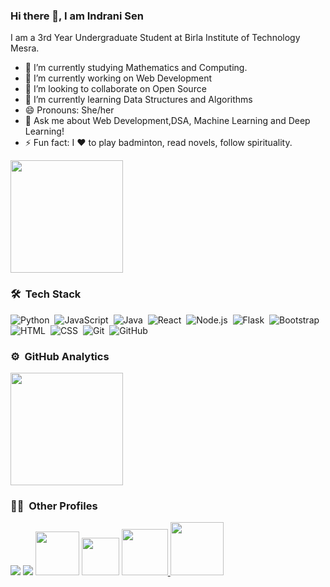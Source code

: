 ### Hi there 👋, I am Indrani Sen


I am a 3rd Year Undergraduate Student at Birla Institute of Technology Mesra.
- 🌱 I’m currently studying Mathematics and Computing.
- 🔭 I’m currently working on Web Development
- 👯 I’m looking to collaborate on Open Source
- 🌱 I’m currently learning Data Structures and Algorithms
- 😄 Pronouns: She/her
-  💬 Ask me about Web Development,DSA, Machine Learning and Deep Learning! 
- ⚡ Fun fact: I ❤️ to play badminton, read novels, follow spirituality.

<!--
**indranigit/indranigit** is a ✨ _special_ ✨ repository because its `README.md` (this file) appears on your GitHub profile.

Here are some ideas to get you started:

- 🔭 I’m currently working on ...
- 🌱 I’m currently learning ...
- 👯 I’m looking to collaborate on ...
- 🤔 I’m looking for help with ...
- 💬 Ask me about ...
- 📫 How to reach me: ...
- 😄 Pronouns: ...
- ⚡ Fun fact: ...
-->
<!--![Github stats](https://github-readme-stats.vercel.app/api?username=yourGithubUsername)-->

 <img height="180em" src="https://github-readme-stats-eight-theta.vercel.app/api/top-langs/?username=indranigit&layout=compact&langs_count=8&theme=algolia"/>

### 🛠 &nbsp;Tech Stack

![Python](https://img.shields.io/badge/-Python-05122A?style=flat&logo=python)&nbsp;
![JavaScript](https://img.shields.io/badge/-JavaScript-05122A?style=flat&logo=javascript)&nbsp;
![Java](https://img.shields.io/badge/-Java-05122A?style=flat&logo=Java&logoColor=FFA518)&nbsp;
![React](https://img.shields.io/badge/-React-05122A?style=flat&logo=react)&nbsp;
![Node.js](https://img.shields.io/badge/-Node.js-05122A?style=flat&logo=node.js)&nbsp;
![Flask](https://img.shields.io/badge/-Flask-05122A?style=flat&logo=flask)&nbsp;
![Bootstrap](https://img.shields.io/badge/-Bootstrap-05122A?style=flat&logo=bootstrap&logoColor=563D7C)\
![HTML](https://img.shields.io/badge/-HTML-05122A?style=flat&logo=HTML5)&nbsp;
![CSS](https://img.shields.io/badge/-CSS-05122A?style=flat&logo=CSS3&logoColor=1572B6)&nbsp;
![Git](https://img.shields.io/badge/-Git-05122A?style=flat&logo=git)&nbsp;
![GitHub](https://img.shields.io/badge/-GitHub-05122A?style=flat&logo=github)&nbsp;

### ⚙️ &nbsp;GitHub Analytics

<p align="left">
<a href="https://github.com/indranigit">
  <img height="180em" src="https://github-readme-stats-eight-theta.vercel.app/api?username=indranigit&show_icons=true&theme=algolia&include_all_commits=true&count_private=true"/><br>
</a>
</p>

### ✍🏻 &nbsp;Other Profiles

<p id="socialIcons" align="left">
    <a href="https://www.linkedin.com/in/indrani-sen-4186671a5" alt="LinkedIn">
        <img src="https://img.shields.io/badge/-LinkedIn-blue?style=flat-square&logo=linkedin" /></a>
    <a href="https://www.hackerrank.com/sen_indrani0608" alt="HackerRank">
        <img src="https://img.shields.io/badge/-HackerRank-3a424f?style=flat-square&logo=hackerrank" /></a>
    <a href="https://twitter.com/IndraniSen17" alt="Twitter">
        <img  width="70px" src="https://img.shields.io/badge/Twitter-1DA1F2?style=for-the-badge&logo=Twitter&logoColor=white" /></a>
    <a href="mailto:sen.indrani0608@gmail.com">
        <img  width="60px" src="https://img.shields.io/badge/Gmail-EA4335?style=for-the-badge&logo=Gmail&logoColor=white" /></a>
     <a href="https://leetcode.com/indrani_sen/">
         <img  width="74px" src="https://img.shields.io/badge/-LeetCode-FFA116?style=for-the-badge&logo=LeetCode&logoColor=black" /> </a>
     <a href="https://github.com/indranigit">
          <img width="85px" src="https://img.shields.io/badge/GitHub-100000?style=for-the-badge&logo=github&logoColor=white" /> </a>

</p>


[twitter]: https://twitter.com/IndraniSen17
[github]: https://github.com/indranigit
[linkedin]: https://www.linkedin.com/in/indrani-sen-4186671a5
[hackerrank]: https://www.hackerrank.com/sen_indrani0608

